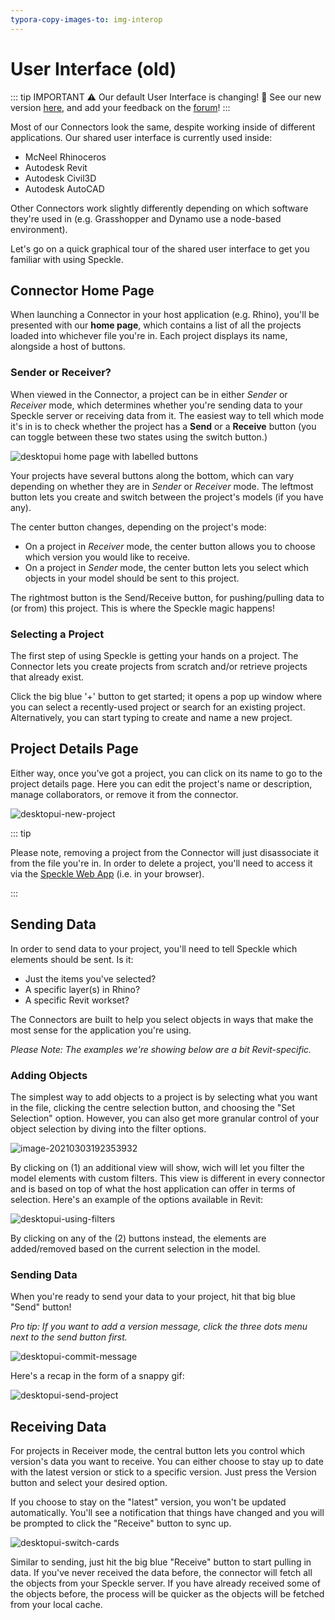 ```yaml
---
typora-copy-images-to: img-interop
---
```


# User Interface (old)

::: tip IMPORTANT ⚠️
Our default User Interface is changing! 🤩
See our new version [here](./ui2), and add your feedback on the [forum](https://speckle.community/t/new-desktopui-in-alpha-testing/1851)!
:::

Most of our Connectors look the same, despite working inside of different applications. Our shared user interface is currently used inside:

- McNeel Rhinoceros
- Autodesk Revit
- Autodesk Civil3D
- Autodesk AutoCAD

Other Connectors work slightly differently depending on which software they're used in (e.g. Grasshopper and Dynamo use a node-based environment).

Let's go on a quick graphical tour of the shared user interface to get you familiar with using Speckle.

## Connector Home Page

When launching a Connector in your host application (e.g. Rhino), you'll be presented with our **home page**, which contains a list of all the projects loaded into whichever file you're in. Each project displays its name, alongside a host of buttons.

### Sender or Receiver?

When viewed in the Connector, a project can be in either _Sender_ or _Receiver_ mode, which determines whether you're sending data to your Speckle server or receiving data from it. The easiest way to tell which mode it's in is to check whether the project has a **Send** or a **Receive** button (you can toggle between these two states using the switch button.)

![desktopui home page with labelled buttons](https://user-images.githubusercontent.com/7717434/107382404-badd7f80-6ae7-11eb-9941-2265b1cc5748.png)

Your projects have several buttons along the bottom, which can vary depending on whether they are in _Sender_ or _Receiver_ mode. The leftmost button lets you create and switch between the project's models (if you have any).

The center button changes, depending on the project's mode:

- On a project in _Receiver_ mode, the center button allows you to choose which version you would like to receive.
- On a project in _Sender_ mode, the center button lets you select which objects in your model should be sent to this project.

The rightmost button is the Send/Receive button, for pushing/pulling data to (or from) this project. This is where the Speckle magic happens!

### Selecting a Project

The first step of using Speckle is getting your hands on a project. The Connector lets you create projects from scratch and/or retrieve projects that already exist.

Click the big blue '+' button to get started; it opens a pop up window where you can select a recently-used project or search for an existing project. Alternatively, you can start typing to create and name a new project.

## Project Details Page

Either way, once you've got a project, you can click on its name to go to the project details page. Here you can edit the project's name or description, manage collaborators, or remove it from the connector.

![desktopui-new-project](https://user-images.githubusercontent.com/7717434/106741747-08ec1200-6614-11eb-9162-829670899da9.gif)

::: tip

Please note, removing a project from the Connector will just disassociate it from the file you're in. In order to delete a project, you'll need to access it via the [Speckle Web App](./web) (i.e. in your browser).

:::

## Sending Data

In order to send data to your project, you'll need to tell Speckle which elements should be sent. Is it:

- Just the items you've selected?
- A specific layer(s) in Rhino?
- A specific Revit workset?

The Connectors are built to help you select objects in ways that make the most sense for the application you're using.

_Please Note: The examples we're showing below are a bit Revit-specific._

### Adding Objects

The simplest way to add objects to a project is by selecting what you want in the file, clicking the centre selection button, and choosing the "Set Selection" option. However, you can also get more granular control of your object selection by diving into the filter options.

![image-20210303192353932](https://user-images.githubusercontent.com/2679513/127769268-6c954611-ab5b-4e8b-ac80-8bc4c00a6d40.png)

By clicking on (1) an additional view will show, wich will let you filter the model elements with custom filters. This view is different in every connector and is based on top of what the host application can offer in terms of selection. Here's an example of the options available in Revit:

![desktopui-using-filters](https://user-images.githubusercontent.com/7717434/106741137-35ebf500-6613-11eb-84b7-0ceb721a28cb.gif)

By clicking on any of the (2) buttons instead, the elements are added/removed based on the current selection in the model.

### Sending Data

When you're ready to send your data to your project, hit that big blue "Send" button!

_Pro tip: If you want to add a version message, click the three dots menu next to the send button first._

![desktopui-commit-message](https://user-images.githubusercontent.com/7717434/106741155-3c7a6c80-6613-11eb-8273-ef59e7261ceb.gif)

Here's a recap in the form of a snappy gif:

![desktopui-send-project](https://user-images.githubusercontent.com/7717434/106739196-c248e880-6610-11eb-8cc5-01216cc980b1.gif)

## Receiving Data

For projects in Receiver mode, the central button lets you control which version's data you want to receive. You can either choose to stay up to date with the latest version or stick to a specific version. Just press the Version button and select your desired option.

If you choose to stay on the "latest" version, you won't be updated automatically. You'll see a notification that things have changed and you will be prompted to click the "Receive" button to sync up.

![desktopui-switch-cards](https://user-images.githubusercontent.com/7717434/106739209-c5dc6f80-6610-11eb-8625-01b19240c612.gif)

Similar to sending, just hit the big blue "Receive" button to start pulling in data. If you've never received the data before, the connector will fetch all the objects from your Speckle server. If you have already received some of the objects before, the process will be quicker as the objects will be fetched from your local cache.
